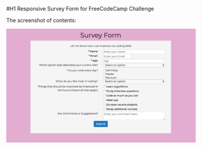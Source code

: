 #H1 Responsive Survey Form for FreeCodeCamp Challenge

The screenshot of contents:

![Survey Form](https://github.com/lidia-saf/freecodecamp/blob/master/FrontEndProjects/surveyFormScreenshot.png "Survey Form")